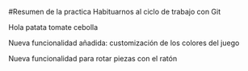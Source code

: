 #Resumen de la practica
Habituarnos al ciclo de trabajo con Git

Hola
patata
tomate
cebolla

Nueva funcionalidad añadida: customización de los colores del juego

Nueva funcionalidad para rotar piezas con el ratón